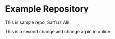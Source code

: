 # Example Repository
This is sample repo, Sarfraz Ali!

This is a second change and change again in online
